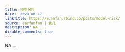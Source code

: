 ```yaml
---
title: 模型风险
date: '2023-06-17'
linkTitle: https://yuanfan.rbind.io/posts/model-risk/
source: earfanfan | 袁凡
description: NA ...
disable_comments: true
---
```

NA ...